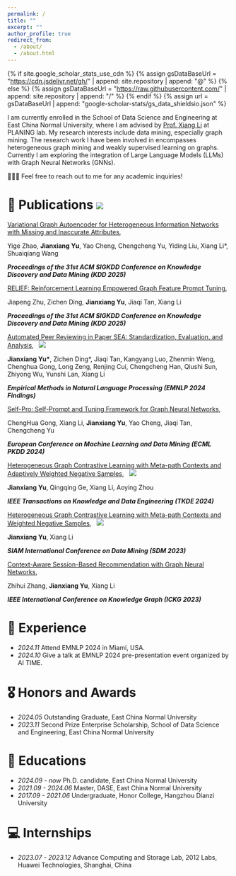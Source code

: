 ```yaml
---
permalink: /
title: ""
excerpt: ""
author_profile: true
redirect_from: 
  - /about/
  - /about.html
---
```


{% if site.google_scholar_stats_use_cdn %}
{% assign gsDataBaseUrl = "https://cdn.jsdelivr.net/gh/" | append: site.repository | append: "@" %}
{% else %}
{% assign gsDataBaseUrl = "https://raw.githubusercontent.com/" | append: site.repository | append: "/" %}
{% endif %}
{% assign url = gsDataBaseUrl | append: "google-scholar-stats/gs_data_shieldsio.json" %}

<span class='anchor' id='about-me'></span>

I am currently enrolled in the School of Data Science and Engineering at East China Normal University, where I am advised by [Prof. Xiang Li](https://lixiang3776.github.io/) at PLANING lab.
My research interests include data mining, especially graph mining. The research work I have been involved in encompasses heterogeneous graph mining and weakly supervised learning on graphs.
Currently I am exploring the integration of Large Language Models (LLMs) with Graph Neural Networks (GNNs).

<!-- https://scholar.google.com.hk/citations?user=EH6ntM0AAAAJ&hl=zh-CN&oi=ao -->

🎉🎉🎉 Feel free to reach out to me for any academic inquiries!

<!-- # 🔥 News -->
<!-- - *2022.02*: &nbsp;🎉🎉 Lorem ipsum dolor sit amet, consectetur adipiscing elit. Vivamus ornare aliquet ipsum, ac tempus justo dapibus sit amet. 
- *2022.02*: &nbsp;🎉🎉 Lorem ipsum dolor sit amet, consectetur adipiscing elit. Vivamus ornare aliquet ipsum, ac tempus justo dapibus sit amet.  -->

<span class='anchor' id='publications'></span>


# 📝 Publications  <a href='https://scholar.google.com/citations?user=EH6ntM0AAAAJ'><img src="https://img.shields.io/endpoint?url={{ url | url_encode }}&logo=Google%20Scholar&labelColor=f6f6f6&color=9cf&style=flat&label=citations"></a>



<!-- <div class='paper-box'><div class='paper-box-image'><div><div class="badge">CVPR 2016</div><img src='images/500x300.png' alt="sym" width="100%"></div></div>
<div class='paper-box-text' markdown="1">

[Deep Residual Learning for Image Recognition](https://openaccess.thecvf.com/content_cvpr_2016/papers/He_Deep_Residual_Learning_CVPR_2016_paper.pdf)

**Kaiming He**, Xiangyu Zhang, Shaoqing Ren, Jian Sun

[**Project**](https://scholar.google.com/citations?view_op=view_citation&hl=zh-CN&user=DhtAFkwAAAAJ&citation_for_view=DhtAFkwAAAAJ:ALROH1vI_8AC) <strong><span class='show_paper_citations' data='DhtAFkwAAAAJ:ALROH1vI_8AC'></span></strong>
- Lorem ipsum dolor sit amet, consectetur adipiscing elit. Vivamus ornare aliquet ipsum, ac tempus justo dapibus sit amet. 
</div>
</div>
 -->

[Variational Graph Autoencoder for Heterogeneous Information Networks with Missing and Inaccurate Attributes](https://arxiv.org/abs/2311.07929),

Yige Zhao, **Jianxiang Yu**, Yao Cheng, Chengcheng Yu, Yiding Liu, Xiang Li*, Shuaiqiang Wang

***Proceedings of the 31st ACM SIGKDD Conference on Knowledge Discovery and Data Mining (KDD 2025)***

[RELIEF: Reinforcement Learning Empowered Graph Feature Prompt Tuning](https://arxiv.org/abs/2408.03195),

Jiapeng Zhu, Zichen Ding, **Jianxiang Yu**, Jiaqi Tan, Xiang Li

***Proceedings of the 31st ACM SIGKDD Conference on Knowledge Discovery and Data Mining (KDD 2025)***

[Automated Peer Reviewing in Paper SEA: Standardization, Evaluation, and Analysis](https://arxiv.org/abs/2407.12857), &nbsp; <a href='https://www.bilibili.com/video/BV1EFCZY3E5j/'><img src="https://img.shields.io/badge/Bilibili-SEA-blue?logo=bilibili&logoColor=white"></a>

**Jianxiang Yu\***, Zichen Ding\*, Jiaqi Tan, Kangyang Luo, Zhenmin Weng, Chenghua Gong, Long Zeng, Renjing Cui, Chengcheng Han, Qiushi Sun, Zhiyong Wu, Yunshi Lan, Xiang Li

***Empirical Methods in Natural Language Processing (EMNLP 2024 Findings)***

[Self-Pro: Self-Prompt and Tuning Framework for Graph Neural Networks](https://arxiv.org/abs/2310.10362v2),

ChengHua Gong, Xiang Li, **Jianxiang Yu**, Yao Cheng, Jiaqi Tan, Chengcheng Yu

***European Conference on Machine Learning and Data Mining (ECML PKDD 2024)***


[Heterogeneous Graph Contrastive Learning with Meta-path Contexts and Adaptively Weighted Negative Samples](https://ieeexplore.ieee.org/abstract/document/10487103), &nbsp; <a href='https://www.bilibili.com/video/BV1uF4m1K7Zz/'><img src="https://img.shields.io/badge/Bilibili-AdaMEOW-blue?logo=bilibili&logoColor=white"></a>

**Jianxiang Yu**, Qingqing Ge, Xiang Li, Aoying Zhou

***IEEE Transactions on Knowledge and Data Engineering (TKDE 2024)***


[Heterogeneous Graph Contrastive Learning with Meta-path Contexts and Weighted Negative Samples](https://epubs.siam.org/doi/abs/10.1137/1.9781611977653.ch5), &nbsp; <a href='https://www.bilibili.com/video/BV1Eu411a7RR/'><img src="https://img.shields.io/badge/Bilibili-MEOW-blue?logo=bilibili&logoColor=white"></a>

**Jianxiang Yu**, Xiang Li

***SIAM International Conference on Data Mining (SDM 2023)***

[Context-Aware Session-Based Recommendation with Graph Neural Networks](https://ieeexplore.ieee.org/abstract/document/10412788), 

Zhihui Zhang, **Jianxiang Yu**, Xiang Li

***IEEE International Conference on Knowledge Graph (ICKG 2023)***

# 🌟 Experience

- *2024.11* Attend EMNLP 2024 in Miami, USA.
- *2024.10* Give a talk at EMNLP 2024 pre-presentation event organized by AI TIME.


# 🎖 Honors and Awards
- *2024.05* Outstanding Graduate, East China Normal University
- *2023.11* Second Prize Enterprise Scholarship, School of Data Science and Engineering, East China Normal University

# 📖 Educations
- *2024.09 - now*    Ph.D. candidate, East China Normal University
- *2021.09 - 2024.06*   Master, DASE, East China Normal University
- *2017.09 - 2021.06*   Undergraduate, Honor College, Hangzhou Dianzi University

<!-- # 💬 Invited Talks
- *2021.06*, Lorem ipsum dolor sit amet, consectetur adipiscing elit. Vivamus ornare aliquet ipsum, ac tempus justo dapibus sit amet. 
- *2021.03*, Lorem ipsum dolor sit amet, consectetur adipiscing elit. Vivamus ornare aliquet ipsum, ac tempus justo dapibus sit amet.  \| [\[video\]](https://github.com/) -->

# 💻 Internships
- *2023.07 - 2023.12* Advance Computing and Storage Lab, 2012 Labs, Huawei Technologies, Shanghai, China